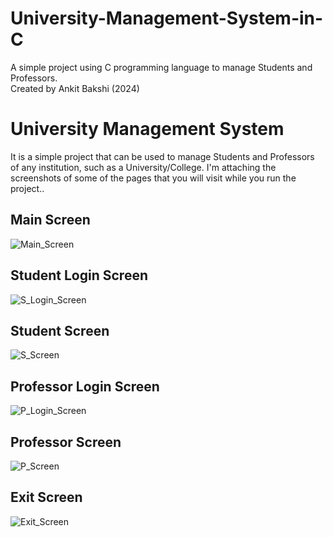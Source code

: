 # University-Management-System-in-C
A simple project using C programming language to manage Students and Professors. 
<br>
Created by Ankit Bakshi (2024)

# University Management System
It is a simple project that can be used to manage Students and Professors of any institution, such as a University/College. I'm attaching the screenshots of some of the pages that you will visit while you run the project..
<br>
## Main Screen
![Main_Screen](https://drive.google.com/file/d/1Ljjr1FhdSCRg3zRzTOLmO4rDbmD2sJjK/view?usp=sharing)
<br>
## Student Login Screen
![S_Login_Screen](https://drive.google.com/file/d/1BQvzYA0HaFKBLNQcd3b8FHzm73MOA2oR/view?usp=sharing)
<br>
## Student Screen
![S_Screen](https://drive.google.com/file/d/1zf8TYtRMjwdKGCt5G7r1SRxiNTXkb6z5/view?usp=sharing)
<br>
## Professor Login Screen
![P_Login_Screen](https://drive.google.com/file/d/19_u9LkENdUcford5OChLtNlV_IrlAM9p/view?usp=sharing)
<br>
## Professor Screen
![P_Screen](https://drive.google.com/file/d/1CMGoS9774F-rfwwoV3VJkWar2Rze_pdc/view?usp=sharing)
<br>
## Exit Screen
![Exit_Screen](https://drive.google.com/file/d/1gNiHb_ldBC0-8_lQjv7fZ-9ylCM4Hc-S/view?usp=sharing)
##
